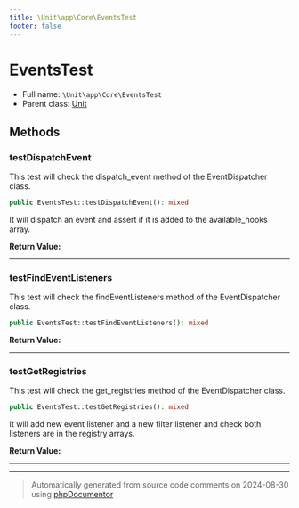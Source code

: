 ```yaml
---
title: \Unit\app\Core\EventsTest
footer: false
---
```


# EventsTest





* Full name: `\Unit\app\Core\EventsTest`
* Parent class: [Unit](../../../../classes.md)



## Methods

### testDispatchEvent

This test will check the dispatch_event method of the EventDispatcher class.

```php
public EventsTest::testDispatchEvent(): mixed
```

It will dispatch an event and assert if it is added to the available_hooks array.







**Return Value:**





---
### testFindEventListeners

This test will check the findEventListeners method of the EventDispatcher class.

```php
public EventsTest::testFindEventListeners(): mixed
```









**Return Value:**





---
### testGetRegistries

This test will check the get_registries method of the EventDispatcher class.

```php
public EventsTest::testGetRegistries(): mixed
```

It will add new event listener and a new filter listener and check both listeners
are in the registry arrays.







**Return Value:**





---


---
> Automatically generated from source code comments on 2024-08-30 using [phpDocumentor](http://www.phpdoc.org/)
